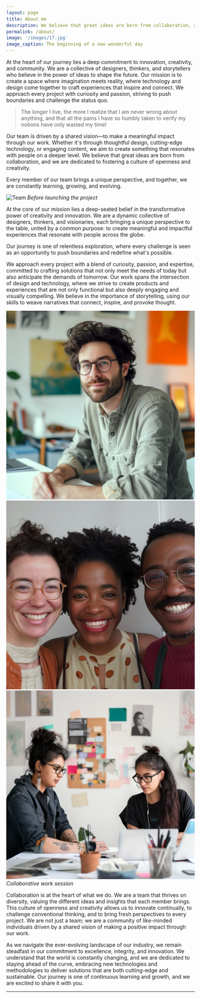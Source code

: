 ```yaml
---
layout: page
title: About me
description: We believe that great ideas are born from collaboration, and we are dedicated to fostering a culture of openness and creativity. Every member of our team brings a unique perspective, and together, we are constantly learning, growing, and evolving.
permalink: /about/
image: '/images/17.jpg'
image_caption: The beginning of a new wonderful day
---
```


At the heart of our journey lies a deep commitment to innovation, creativity, and community. We are a collective of designers, thinkers, and storytellers who believe in the power of ideas to shape the future. Our mission is to create a space where imagination meets reality, where technology and design come together to craft experiences that inspire and connect. We approach every project with curiosity and passion, striving to push boundaries and challenge the status quo.

> The longer I live, the more I realize that I am never wrong about anything, and that all the pains I have so humbly taken to verify my notions have only wasted my time!

Our team is driven by a shared vision—to make a meaningful impact through our work. Whether it's through thoughtful design, cutting-edge technology, or engaging content, we aim to create something that resonates with people on a deeper level. We believe that great ideas are born from collaboration, and we are dedicated to fostering a culture of openness and creativity.

Every member of our team brings a unique perspective, and together, we are constantly learning, growing, and evolving.

![Team]({{site.baseurl}}/images/17-1.jpg#wide)
*Before launching the project*

At the core of our mission lies a deep-seated belief in the transformative power of creativity and innovation. We are a dynamic collective of designers, thinkers, and visionaries, each bringing a unique perspective to the table, united by a common purpose: to create meaningful and impactful experiences that resonate with people across the globe.

Our journey is one of relentless exploration, where every challenge is seen as an opportunity to push boundaries and redefine what's possible.

We approach every project with a blend of curiosity, passion, and expertise, committed to crafting solutions that not only meet the needs of today but also anticipate the demands of tomorrow. Our work spans the intersection of design and technology, where we strive to create products and experiences that are not only functional but also deeply engaging and visually compelling. We believe in the importance of storytelling, using our skills to weave narratives that connect, inspire, and provoke thought.

<div class="gallery-box">
  <div class="gallery gallery-column-3">
    <img src="/images/17-2.jpg" loading="lazy">
    <img src="/images/17-4.jpg" loading="lazy">
    <img src="/images/17-3.jpg" loading="lazy">
  </div>
  <em>Collaborative work session</em>
</div>

Collaboration is at the heart of what we do. We are a team that thrives on diversity, valuing the different ideas and insights that each member brings. This culture of openness and creativity allows us to innovate continually, to challenge conventional thinking, and to bring fresh perspectives to every project. We are not just a team; we are a community of like-minded individuals driven by a shared vision of making a positive impact through our work.

As we navigate the ever-evolving landscape of our industry, we remain steadfast in our commitment to excellence, integrity, and innovation. We understand that the world is constantly changing, and we are dedicated to staying ahead of the curve, embracing new technologies and methodologies to deliver solutions that are both cutting-edge and sustainable. Our journey is one of continuous learning and growth, and we are excited to share it with you.

***